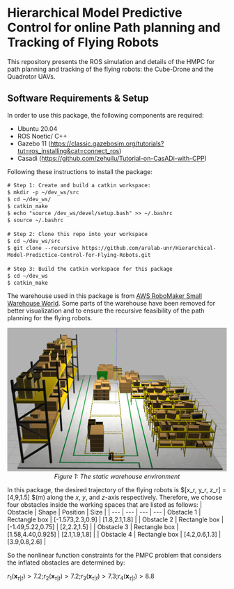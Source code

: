 # Hierarchical Model Predictive Control for online Path planning and Tracking of Flying Robots

This repository presents the ROS simulation and details of the HMPC for path planning and tracking of the flying robots: the Cube-Drone and the Quadrotor UAVs.

## Software Requirements & Setup

In order to use this package, the following components are required:

- Ubuntu 20.04
- ROS Noetic/ C++
- Gazebo 11 (https://classic.gazebosim.org/tutorials?tut=ros_installing&cat=connect_ros)
- Casadi (https://github.com/zehuilu/Tutorial-on-CasADi-with-CPP)

Following these instructions to install the package:

```shell
# Step 1: Create and build a catkin workspace:
$ mkdir -p ~/dev_ws/src
$ cd ~/dev_ws/
$ catkin_make
$ echo "source /dev_ws/devel/setup.bash" >> ~/.bashrc
$ source ~/.bashrc

# Step 2: Clone this repo into your workspace
$ cd ~/dev_ws/src
$ git clone --recursive https://github.com/aralab-unr/Hierarchical-Model-Predictice-Control-for-Flying-Robots.git

# Step 3: Build the catkin workspace for this package
$ cd ~/dev_ws
$ catkin_make
```
The warehouse used in this package is from [AWS RoboMaker Small Warehouse World](https://github.com/aws-robotics/aws-robomaker-small-warehouse-world). Some parts of the warehouse have been removed for better visualization and to ensure the recursive feasibility of the path planning for the flying robots.
<p align="center">
  <img src="/images/warehouse.png" alt="Warehouse Environment" width="700"/>
  <br/>
  <em>Figure 1: The static warehouse environment</em>
</p>

In this package, the desired trajectory of the flying robots is  $[x_r, y_r, z_r] = [4,9,1.5] $(m)  along the $x$, $y$, and $z$-axis respectively. Therefore, we choose four obstacles inside the working spaces that are listed as follows:
| Obstacle | Shape | Position | Size |
| --- | --- | --- | --- 
| Obstacle 1 | Rectangle box | [-1.573,2.3,0.9] | [1.8,2.1,1.8] |
| Obstacle 2 | Rectangle box | [-1.49,5.22,0.75] | [2,2.2,1.5] |
| Obstacle 3 | Rectangle box | [1.58,4.40,0.925] | [2.1,1.9,1.8] |
| Obstacle 4 | Rectangle box | [4.2,0.6,1.3] | [3.9,0.8,2.6] |

So the nonlinear function constraints for the PMPC problem that considers the inflated obstacles are determined by:

$r_1(\boldsymbol{x}_{\tau|t})>7.2$;$r_2(\boldsymbol{x}_{\tau|t})>7.2$;$r_3(\boldsymbol{x}_{\tau|t})>7.3$;$r_4(\boldsymbol{x}_{\tau|t})>8.8$




